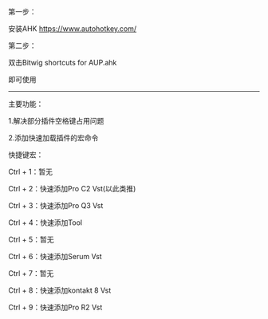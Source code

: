 第一步：

安装AHK    https://www.autohotkey.com/

第二步：

双击Bitwig shortcuts for AUP.ahk

即可使用


----------------------------------------------------------

主要功能：

1.解决部分插件空格键占用问题

2.添加快速加载插件的宏命令

       
快捷键宏：

  Ctrl + 1：暂无

  Ctrl + 2：快速添加Pro C2 Vst(以此类推)

  Ctrl + 3：快速添加Pro Q3 Vst

  Ctrl + 4：快速添加Tool

  Ctrl + 5：暂无

  Ctrl + 6：快速添加Serum Vst

  Ctrl + 7：暂无

  Ctrl + 8：快速添加kontakt 8 Vst

  Ctrl + 9：快速添加Pro R2 Vst
